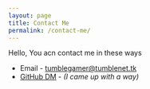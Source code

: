 ```yaml
---
layout: page
title: Contact Me
permalink: /contact-me/
---
```

Hello, You acn contact me in these ways
- Email - [tumblegamer@tumblenet.tk](mailto:tumblegamer@tumblenet.tk)
- [GitHub DM](https://github.com/tumble1999/tumble1999.github.io/issues/3) - *(I came up with a way)*

